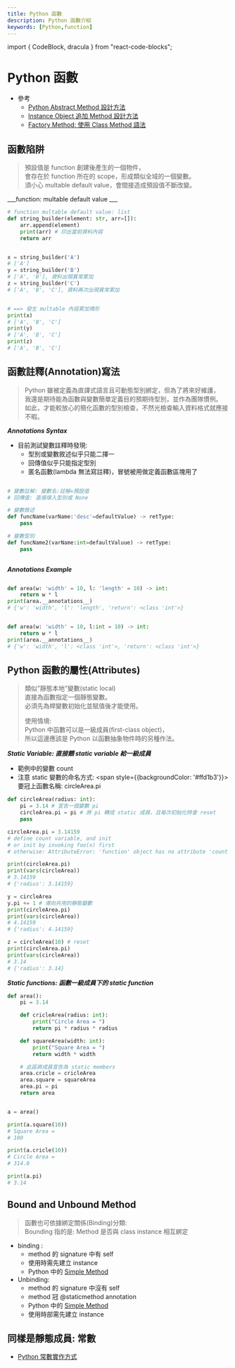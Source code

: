 ```yaml
---
title: Python 函數
description: Python 函數介紹
keywords: [Python,function]
---
```

import { CodeBlock, dracula  } from "react-code-blocks";

# Python 函數  
* 參考
    * [Python Abstract Method 設計方法](../OOP/Python_4_AbstractMethod)
    * [Instance Object 追加 Method 設計方法  ](../OOP/Python_4_Class#instance-object-append-method)
    * [Factory Method: 使用 Class Method 語法](../OOP/Python_4_Class_Members#cls_method_Factory)


## 函數陷阱  
 
> 預設值是 function 創建後產生的一個物件，  
> 會存在於 function 所在的 scope，形成類似全域的一個變數。  
> 須小心 multable default value，會間接造成預設值不斷改變。  
> 


___function: multable default value ___

```python
# function multable default value: list
def string_builder(element: str, arr=[]):
    arr.append(element)
    print(arr) # 印出當前資料內容
    return arr


x = string_builder('A')
# ['A']
y = string_builder('B')
# ['A', 'B'], 資料出現異常累加
z = string_builder('C')
# ['A', 'B', 'C'], 資料再次出現異常累加


# ==> 發生 multable 內容累加情形
print(x)
# ['A', 'B', 'C']
print(y)
# ['A', 'B', 'C']
print(z)
# ['A', 'B', 'C']
```

## 函數註釋(Annotation)寫法
> 
> Python 雖被定義為直譯式語言且可動態型別綁定，但為了將來好維護，  
> 我還是期待能為函數與變數簡單定義目的預期待型別，並作為團隊慣例。  
> 如此，才能較放心的簡化函數的型別檢查，不然光檢查輸入資料格式就應接不暇。    

___Annotations Syntax___

* 目前測試變數註釋時發現:
    * 型別或變數敘述似乎只能二擇一
    * 回傳值似乎只能指定型別
    * 匿名函數(lambda 無法寫註釋)，冒號被用做定義函數區塊用了


```python

# 變數註解: 變數名:註解=預設值
# 回傳值: 直接填入型別或 None

# 變數敘述
def funcName(varName:'desc'=defaultValue) -> retType:
    pass

# 變數型別
def funcName2(varName:int=defaultValuue) -> retType:
    pass
    
```


___Annotations Example___

```python

def area(w: 'width' = 10, l: 'length' = 10) -> int:
    return w * l
print(area.__annotations__)
# {'w': 'width', 'l': 'length', 'return': <class 'int'>}


def area(w: 'width' = 10, l:int = 10) -> int:
    return w * l
print(area.__annotations__)
# {'w': 'width', 'l': <class 'int'>, 'return': <class 'int'>}    
```


## Python 函數的屬性(Attributes)
> 
> 類似"靜態本地"變數(static local)  
> 直接為函數指定一個靜態變數。  
> 必須先為桿變數初始化並賦值後才能使用。  
>
> 使用情境:  
> Python 中函數可以是一級成員(first-class object)，  
> 所以這邊應該是 Python 以函數抽象物件時的另種作法。  
> 

___Static Variable: 直接餵 static variable 給一級成員___

* 範例中的變數 count
* 注意 static 變數的命名方式: <span style={{backgroundColor: '#ffd1b3'}}>要冠上函數名稱: circleArea.pi</span>

```python
def circleArea(radius: int):
    pi = 3.14 # 宣告一個變數 pi
    circleArea.pi = pi # 將 pi 轉成 static 成員，且每次初始化時會 reset
    pass

circleArea.pi = 3.14159
# define count variable, and init
# or init by invoking foo(x) first
# otherwise: AttributeError: 'function' object has no attribute 'count'

print(circleArea.pi)
print(vars(circleArea))
# 3.14159
# {'radius': 3.14159}

y = circleArea
y.pi += 1 # 導向共用的靜態變數
print(circleArea.pi)
print(vars(circleArea))
# 4.14159
# {'radius': 4.14159}

z = circleArea(10) # reset
print(circleArea.pi)
print(vars(circleArea))
# 3.14
# {'radius': 3.14}

``` 

___Static functions: 函數一級成員下的 static function___

```python
def area():
    pi = 3.14

    def cricleArea(radius: int):
        print("Circle Area = ")
        return pi * radius * radius

    def squareArea(width: int):
        print("Square Area = ")
        return width * width

    # 此區將成員宣告為 static members
    area.cricle = cricleArea
    area.square = squareArea
    area.pi = pi
    return area


a = area()

print(a.square(10))
# Square Area =
# 100

print(a.cricle(10))
# Circle Area =
# 314.0

print(a.pi)
# 3.14
```

## Bound and Unbound Method

> 函數也可依據綁定關係(Binding)分類:  
> Bounding 指的是: Method 是否與 class instance 相互綁定  

* binding : 
    * method 的 signature 中有 self
    * 使用時需先建立 instance
    * Python 中的 [Simple Method](../OOP/Python_4_Class_Members#Funs_Instance)
* Unbinding:
    * method 的 signature 中沒有 self
    * method 冠 @staticmethod annotation
    * Python 中的 [Simple Method](../OOP/Python_4_Class_Members#Funs_Static)
    * 使用時部需先建立 instance



## 同樣是靜態成員: 常數
* [Python 常數實作方式](./Python_2_Constant)